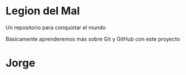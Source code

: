 # Legion del Mal

Un repositorio para conquistar el mundo

Básicamente aprenderemos más sobre Git y GitHub con este proyecto

# Jorge
